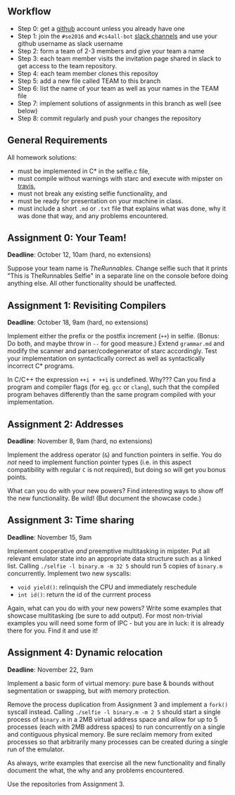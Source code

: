 Workflow
--------

* Step 0: get a [github](https://github.com) account unless you already have one
* Step 1: join the `#se2016` and `#cs4all-bot` [slack channels](https://cksystemsteaching.slack.com/signup) and use your github username as slack username
* Step 2: form a team of 2-3 members and give your team a name
* Step 3: each team member visits the invitation page shared in slack to get access to the team repository.
* Step 4: each team member clones this repositoy
* Step 5: add a new file called TEAM to this branch
* Step 6: list the name of your team as well as your names in the TEAM file
* Step 7: implement solutions of assignments in this branch as well (see below)
* Step 8: commit regularly and push your changes the repository

General Requirements
--------------------

All homework solutions:

* must be implemented in C\* in the selfie.c file,
* must compile without warnings with starc and execute with mipster on [travis](https://travis-ci.org/cksystemsteaching/CS4All),
* must not break any existing selfie functionality, and
* must be ready for presentation on your machine in class.
* must include a short `.md` or `.txt` file that explains what was done, why it was done that way, and any problems encountered.

Assignment 0: Your Team!
------------------------

__Deadline__: October 12, 10am (hard, no extensions)

Suppose your team name is *TheRunnables*. Change selfie such that it prints "This is TheRunnables Selfie" in a separate line on the console before doing anything else. All other functionality should be unaffected.

Assignment 1: Revisiting Compilers
----------------------------------

__Deadline__: October 18, 9am (hard, no extensions)

Implement either the prefix or the postfix increment (`++`) in selfie.
(Bonus: Do both, and maybe throw in `--` for good measure.)
Extend `grammar.md` and modify the scanner and parser/codegenerator of starc accordingly.
Test your implementation on syntactically correct as well as syntactically incorrect C\* programs.

In C/C++ the expression `++i + ++i` is undefined. Why???
Can you find a program and compiler flags (for eg. `gcc` or `clang`), such that the compiled program behaves differently than the same program compiled with your implementation.

Assignment 2: Addresses
----------------------------------
__Deadline__: November 8, 9am (hard, no extensions)

Implement the address operator (`&`) and function pointers in selfie.
You do *not* need to implement function pointer types (i.e. in this aspect compatibility with regular `C` is not required), but doing so will get you bonus points.

What can you do with your new powers? Find interesting ways to show off the new functionality. Be wild! (But document the showcase code.)

Assignment 3: Time sharing
----------------------------------
__Deadline__: November 15, 9am

Implement cooperative *and* preemptive multitasking in mipster.
Put all relevant emulator state into an appropriate data structure such as a linked list.
Calling `./selfie -l binary.m -m 32 5` should run 5 copies of `binary.m` concurrently.
Implement two new syscalls:
* `void yield()`: relinquish the CPU and immediately reschedule
* `int id()`: return the id of the currrent process

Again, what can you do with your new powers? Write some examples that showcase
multitasking (be sure to add output). For most non-trivial examples you will
need some form of IPC - but you are in luck: it is already there for you. Find
it and use it!


Assignment 4: Dynamic relocation
----------------------------------
__Deadline__: November 22, 9am

Implement a basic form of virtual memory: pure base & bounds without segmentation or
swapping, but *with* memory protection.

Remove the process duplication from Assignment 3 and implement a `fork()` syscall instead.
Calling `./selfie -l binary.m -m 2 5` should start a single process of `binary.m` in a 2MB virtual address space
and allow for up to 5 processes (each with 2MB address spaces) to run concurrently on a single and contiguous physical memory.
Be sure reclaim memory from exited processes so that arbitrarily many processes can be created during a single run of the emulator.

As always, write examples that exercise all the new functionality and finally document the what, the why and any problems encountered.

Use the repositories from Assignment 3.

